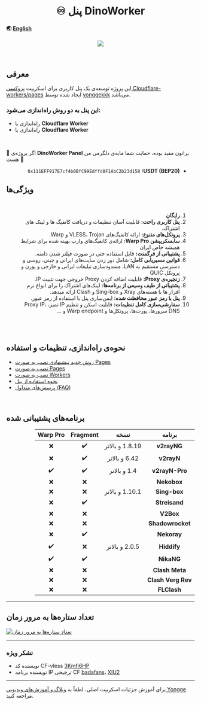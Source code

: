 <h1 align="center">♾️ پنل DinoWorker</h1>

#### 🌏 [English](README.md)

<p align="center">
  <img src="docs/assets/images/Panel.jpg">
</p>
<br>

## معرفی

این پروژه توسعه‌ی یک پنل کاربری برای اسکریپت <a href="https://github.com/yonggekkk/Cloudflare-workers-pages-vless">پروکسی Cloudflare-workers/pages</a> ایجاد شده توسط <a href="https://github.com/yonggekkk">yonggekkk</a> می‌باشد.

### این پنل به دو روش راه‌اندازی می‌شود:

- راه‌اندازی با **Cloudflare Worker**
- راه‌اندازی با **Cloudflare Worker**
<br>

🌟 اگر پروژه‌ی **DinoWorker Panel** براتون مفید بوده، حمایت شما مایه‌ی دلگرمی من هست 🌟
<ul dir="rtl">
  <li><code>0x111EFF917E7cf4b0BfC99Edffd8F1AbC2b23d158</code> <strong>:USDT (BEP20)</strong></li>
</ul>

## ویژگی‌ها
<br>
<ol dir="rtl">
  <li><strong>رایگان</strong></li>
  <li><strong>پنل کاربری راحت:</strong> قابلیت آسان تنظیمات و دریافت کانفیگ ها و لینک های اشتراک.</li>
  <li><strong>پروتکل‌های متنوع:</strong> ارائه کانفیگ‌های VLESS، Trojan و Warp.</li>
  <li><strong>سابسکریپشن Warp Pro: </strong>ارائه‌ی کانفیگ‌های وارپ بهینه شده برای شرایط همیشه خاص ایران</li>
  <li><strong>پشتیبانی از فرگمنت:</strong> قابل استفاده حتی در صورت فیلتر شدن دامنه.</li>
  <li><strong>قوانین مسیریابی کامل:</strong> شامل دور زدن سایت‌های ایرانی و چینی، روسی و دسترسی مستقیم به LAN، مسدودسازی تبلیغات ایرانی و خارجی و پورن و پروتکل QUIC</li>
  <li><strong>زنجیره‌ی Proxy:</strong> قابلیت اضافه کردن Proxy خروجی جهت تثبیت IP.</li>
  <li><strong>پشتیبانی از طیف وسیعی از برنامه‌ها:</strong> لینک‌های اشتراک را برای انواع نرم افزار ها با هسته‌های Xray و Sing-box و Clash ارائه میدهد.</li>
  <li><strong>پنل با رمز عبور محافظت شده:</strong> ایمن‌سازی پنل با استفاده از رمز عبور.</li>
  <li><strong>سفارشی‌سازی کامل تنظیمات:</strong> قابلیت اسکن و تنظیم IP تمیز، Proxy IP، DNS سرورها، پورت‌ها، پروتکل‌ها و Warp endpoint و ...</li>
</ol>
<br><br>

## نحوه‌ی راه‌اندازی، تنظیمات و استفاده
- [روش جدید پیشنهادی نصب به صورت Pages](docs/pages_upload_installation_fa.md)
- [نصب به صورت Pages](docs/pages_installation_fa.md)
- [نصب به صورت Workers](docs/worker_installation_fa.md)
- [نحوه استفاده از پنل](docs/configuration_fa.md)
- [پرسش‌های متداول (FAQ)](docs/faq.md)
<br>

## برنامه‌های پشتیبانی شده
<div dir="rtl">
<table>
  <thead>
    <th>برنامه</th>
    <th>نسخه</th>
    <th>Fragment</th>
    <th>Warp Pro</th>
  </thead>
  <tbody  align="center">
    <tr>
      <td><b>v2rayNG</b></td>
      <td>1.8.19 و بالاتر</td>
      <td>✔️</td>
      <td>❌</td>
    </tr>
    <tr>
      <td><b>v2rayN</b></td>
      <td>6.42 و بالاتر</td>
      <td>✔️</td>
      <td>❌</td>
    </tr>
    <tr>
      <td><b>v2rayN-Pro</b></td>
      <td>1.4 و بالاتر</td>
      <td>✔️</td>
      <td>✔️</td>
    </tr>
    <tr>
      <td><b>Nekobox</b></td>
      <td></td>
      <td>❌</td>
      <td>❌</td>
    </tr>
    <tr>
      <td><b>Sing-box</b></td>
      <td>1.10.1 و بالاتر</td>
      <td>❌</td>
      <td>❌</td>
    </tr>
    <tr>
      <td><b>Streisand</b></td>
      <td></td>
      <td>✔️</td>
      <td>❌</td>
    </tr>
    <tr>
      <td><b>V2Box</b></td>
      <td></td>
      <td>❌</td>
      <td>❌</td>
    </tr>
    <tr>
      <td><b>Shadowrocket</b></td>
      <td></td>
      <td>❌</td>
      <td>❌</td>
    </tr>
    <tr>
      <td><b>Nekoray</b></td>
      <td></td>
      <td>✔️</td>
      <td>❌</td>
    </tr>
    <tr>
      <td><b>Hiddify</b></td>
      <td>2.0.5 و بالاتر</td>
      <td>❌</td>
      <td>✔️</td>
    </tr>
    <tr>
      <td><b>NikaNG</b></td>
      <td></td>
      <td>✔️</td>
      <td>✔️</td>
    </tr>
    <tr>
      <td><b>Clash Meta</b></td>
      <td></td>
      <td>❌</td>
      <td>❌</td>
    </tr>
    <tr>
      <td><b>Clash Verg Rev</b></td>
      <td></td>
      <td>❌</td>
      <td>❌</td>
    </tr>
    <tr>
      <td><b>FLClash</b></td>
      <td></td>
      <td>❌</td>
      <td>❌</td>
    </tr>
  </tbody>
</table>
</div>

---
## تعداد ستاره‌ها به مرور زمان

[![تعداد ستاره‌ها به مرور زمان](https://starchart.cc/bia-pain-bache/DinoWorker-Worker-Panel.svg?variant=adaptive)](https://starchart.cc/bia-pain-bache/DinoWorker-Worker-Panel)

---
### تشکر ویژه

- نویسنده کد CF-vless <a href="https://github.com/3Kmfi6HP/EDtunnel">3Kmfi6HP</a>
- نویسنده برنامه IP ترجیحی CF <a href="https://github.com/badafans/Cloudflare-IP-SpeedTest">badafans</a>، <a href="https://github.com/XIU2/CloudflareSpeedTest">XIU2</a>

---
برای آموزش جزئیات اسکریپت اصلی، لطفاً به <a href="https://ygkkk.blogspot.com/2023/07/cfworkers-vless.html">وبلاگ و آموزش‌های ویدیویی Yongge</a> مراجعه کنید.
